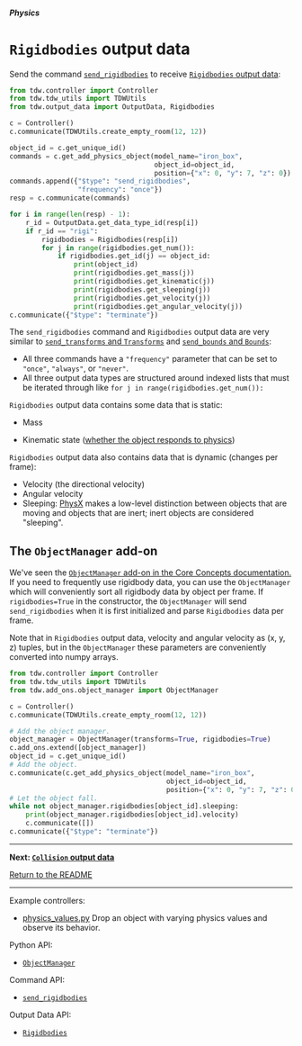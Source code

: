 ##### Physics

# `Rigidbodies` output data

Send the command [`send_rigidbodies`](../../api/command_api.md#send_rigidbodies) to receive [`Rigidbodies` output data](../../api/output_data.md#Rigidbodies):

```python
from tdw.controller import Controller
from tdw.tdw_utils import TDWUtils
from tdw.output_data import OutputData, Rigidbodies

c = Controller()
c.communicate(TDWUtils.create_empty_room(12, 12))

object_id = c.get_unique_id()
commands = c.get_add_physics_object(model_name="iron_box",
                                    object_id=object_id,
                                    position={"x": 0, "y": 7, "z": 0})
commands.append({"$type": "send_rigidbodies",
                 "frequency": "once"})
resp = c.communicate(commands)

for i in range(len(resp) - 1):
    r_id = OutputData.get_data_type_id(resp[i])
    if r_id == "rigi":
        rigidbodies = Rigidbodies(resp[i])
        for j in range(rigidbodies.get_num()):
            if rigidbodies.get_id(j) == object_id:
                print(object_id)
                print(rigidbodies.get_mass(j))
                print(rigidbodies.get_kinematic(j))
                print(rigidbodies.get_sleeping(j))
                print(rigidbodies.get_velocity(j))
                print(rigidbodies.get_angular_velocity(j))
c.communicate({"$type": "terminate"})
```

The `send_rigidbodies` command and `Rigidbodies` output data are very similar to [`send_transforms` and `Transforms`](../core_concepts/output_data.md) and [`send_bounds` and `Bounds`](../objects_and_scenes/bounds.md):

- All three commands have a `"frequency"` parameter that can be set to `"once"`, `"always"`, or `"never"`.
- All three output data types are structured around indexed lists that must be iterated through like `for j in range(rigidbodies.get_num()):`

`Rigidbodies` output data contains some data that is static:

- Mass

- Kinematic state ([whether the object responds to physics](physics_objects.md))

`Rigidbodies` output data also contains data that is dynamic (changes per frame):

- Velocity (the directional velocity)
- Angular velocity
- Sleeping: [PhysX](physx.md) makes a low-level distinction between objects that are moving and objects that are inert; inert objects are considered "sleeping".

## The `ObjectManager` add-on

We've seen the [`ObjectManager` add-on in the Core Concepts documentation.](../core_concepts/output_data.md) If you need to frequently use rigidbody data, you can use the `ObjectManager` which will conveniently sort all rigidbody data by object per frame. If `rigidbodies=True` in the constructor, the `ObjectManager` will send `send_rigidbodies` when it is first initialized and parse `Rigidbodies` data per frame.

Note that in `Rigidbodies` output data, velocity and angular velocity as (x, y, z) tuples, but in the `ObjectManager` these parameters are conveniently converted into numpy arrays.

```python
from tdw.controller import Controller
from tdw.tdw_utils import TDWUtils
from tdw.add_ons.object_manager import ObjectManager

c = Controller()
c.communicate(TDWUtils.create_empty_room(12, 12))

# Add the object manager.
object_manager = ObjectManager(transforms=True, rigidbodies=True)
c.add_ons.extend([object_manager])
object_id = c.get_unique_id()
# Add the object.
c.communicate(c.get_add_physics_object(model_name="iron_box",
                                       object_id=object_id,
                                       position={"x": 0, "y": 7, "z": 0}))
# Let the object fall.
while not object_manager.rigidbodies[object_id].sleeping:
    print(object_manager.rigidbodies[object_id].velocity)
    c.communicate([])
c.communicate({"$type": "terminate"})
```

***

**Next: [`Collision` output data](collisions.md)**

[Return to the README](../../../README.md)

***

Example controllers:

- [physics_values.py](https://github.com/threedworld-mit/tdw/blob/master/Python/example_controllers/physics/physics_values.py) Drop an object with varying physics values and observe its behavior.

Python API:

- [`ObjectManager`](../../python/add_ons/object_manager.md)

Command API:

- [`send_rigidbodies`](../../api/command_api.md#send_rigidbodies)

Output Data API:

- [`Rigidbodies`](../../api/output_data.md#Rigidbodies)

